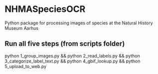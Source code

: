 # NHMASpeciesOCR
Python package for processing images of species at the Natural History Museum Aarhus 

## Run all five steps (from scripts folder)
python 1_group_images.py && python 2_read_labels.py && python 3_categorize_label_text.py && python 4_gbif_lookup.py && python 5_upload_to_web.py